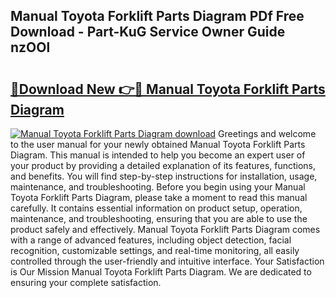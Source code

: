## Manual Toyota Forklift Parts Diagram PDf Free Download - Part-KuG Service Owner Guide nzOOl

# <h2><a href="http://dfqshnv.blite.top/?on=Manual+Toyota+Forklift+Parts+Diagram">🔗Download New 👉🔴 Manual Toyota Forklift Parts Diagram</a></h2>

[![Manual Toyota Forklift Parts Diagram download](https://i.imgur.com/lujVjoI.png)](http://dfqshnv.blite.top/?on=Manual+Toyota+Forklift+Parts+Diagram)
Greetings and welcome to the user manual for your newly obtained Manual Toyota Forklift Parts Diagram. This manual is intended to help you become an expert user of your product by providing a detailed explanation of its features, functions, and benefits. You will find step-by-step instructions for installation, usage, maintenance, and troubleshooting. Before you begin using your Manual Toyota Forklift Parts Diagram, please take a moment to read this manual carefully. It contains essential information on product setup, operation, maintenance, and troubleshooting, ensuring that you are able to use the product safely and effectively. Manual Toyota Forklift Parts Diagram comes with a range of advanced features, including object detection, facial recognition, customizable settings, and real-time monitoring, all easily controlled through the user-friendly and intuitive interface. Your Satisfaction is Our Mission Manual Toyota Forklift Parts Diagram. We are dedicated to ensuring your complete satisfaction.

